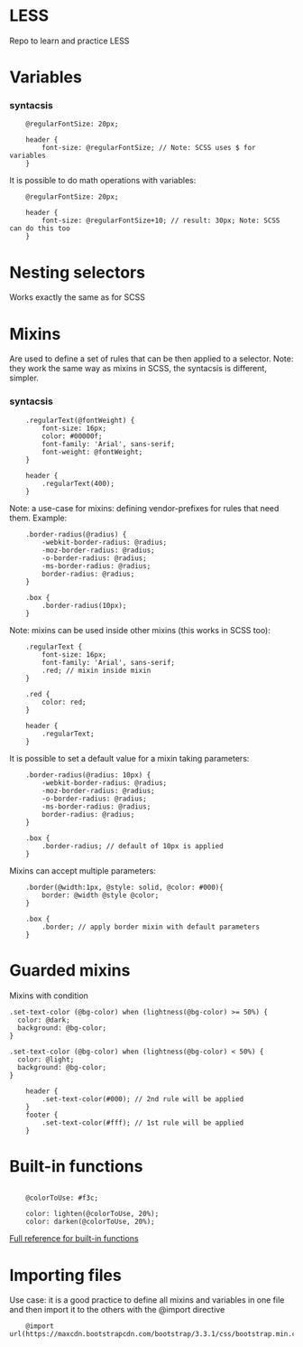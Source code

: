 # LESS
Repo to learn and practice LESS

# Variables
### syntacsis

```
    @regularFontSize: 20px;

    header {
        font-size: @regularFontSize; // Note: SCSS uses $ for variables
    }
```

It is possible to do math operations with variables:

```
    @regularFontSize: 20px;

    header {
        font-size: @regularFontSize+10; // result: 30px; Note: SCSS can do this too
    }
```

# Nesting selectors

Works exactly the same as for SCSS

# Mixins
Are used to define a set of rules that can be then applied to a selector. Note: they work the same way as mixins in SCSS, the syntacsis is different, simpler.

### syntacsis

```
    .regularText(@fontWeight) {
        font-size: 16px;
        color: #00000f;
        font-family: 'Arial', sans-serif;
        font-weight: @fontWeight;
    }

    header {
        .regularText(400);
    }
```

Note: a use-case for mixins: defining vendor-prefixes for rules that need them. Example:

```
    .border-radius(@radius) {
        -webkit-border-radius: @radius;
        -moz-border-radius: @radius;
        -o-border-radius: @radius;
        -ms-border-radius: @radius;
        border-radius: @radius;
    }

    .box {
        .border-radius(10px);
    }
```

Note: mixins can be used inside other mixins (this works in SCSS too):

```
    .regularText {
        font-size: 16px;
        font-family: 'Arial', sans-serif;
        .red; // mixin inside mixin
    }

    .red {
        color: red;
    }

    header {
        .regularText;
    }
```

It is possible to set a default value for a mixin taking parameters:

```
    .border-radius(@radius: 10px) {
        -webkit-border-radius: @radius;
        -moz-border-radius: @radius;
        -o-border-radius: @radius;
        -ms-border-radius: @radius;
        border-radius: @radius;
    }

    .box {
        .border-radius; // default of 10px is applied
    }
```

Mixins can accept multiple parameters:

```
    .border(@width:1px, @style: solid, @color: #000){
        border: @width @style @color;
    }

    .box {
        .border; // apply border mixin with default parameters
    }
```

# Guarded mixins
Mixins with condition

```
.set-text-color (@bg-color) when (lightness(@bg-color) >= 50%) { 
  color: @dark;
  background: @bg-color;
}

.set-text-color (@bg-color) when (lightness(@bg-color) < 50%) { 
  color: @light;
  background: @bg-color;
}

    header {
        .set-text-color(#000); // 2nd rule will be applied
    }
    footer {
        .set-text-color(#fff); // 1st rule will be applied
    }
```

# Built-in functions

```

    @colorToUse: #f3c;

    color: lighten(@colorToUse, 20%);
    color: darken(@colorToUse, 20%);

```

[Full reference for built-in functions](https://lesscss.org/functions)

# Importing files

Use case: it is a good practice to define all mixins and variables in one file and then import it to the others with the @import directive

```
    @import url(https://maxcdn.bootstrapcdn.com/bootstrap/3.3.1/css/bootstrap.min.css);
```